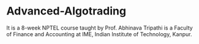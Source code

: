 # Advanced-Algotrading
It is a 8-week NPTEL course taught by Prof. Abhinava Tripathi is a Faculty of Finance and Accounting at IME, Indian Institute of Technology, Kanpur. 

